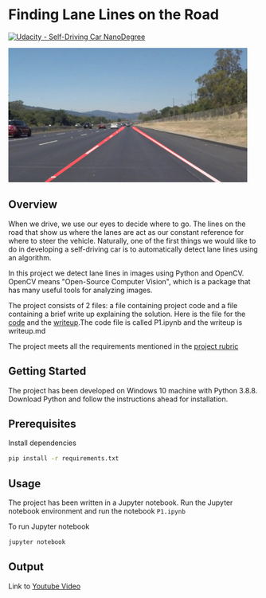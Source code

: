 # **Finding Lane Lines on the Road** 
[![Udacity - Self-Driving Car NanoDegree](https://s3.amazonaws.com/udacity-sdc/github/shield-carnd.svg)](http://www.udacity.com/drive)

<img src="examples/laneLines_thirdPass.jpg" width="480" alt="Combined Image" />

Overview
---

When we drive, we use our eyes to decide where to go.  The lines on the road that show us where the lanes are act as our constant reference for where to steer the vehicle.  Naturally, one of the first things we would like to do in developing a self-driving car is to automatically detect lane lines using an algorithm.

In this project we detect lane lines in images using Python and OpenCV.  OpenCV means "Open-Source Computer Vision", which is a package that has many useful tools for analyzing images.  

The project consists of 2 files: a file containing project code and a file containing a brief write up explaining the solution. Here is the file for the [code](./P1.ipynb) and the [writeup](./writeup.md).The code file is called P1.ipynb and the writeup is writeup.md 

The project meets all the requirements mentioned in the [project rubric](https://review.udacity.com/#!/rubrics/322/view)


Getting Started
---

The project has been developed on Windows 10 machine with Python 3.8.8. Download Python and follow the instructions ahead for installation.

## Prerequisites
Install dependencies

```bash
pip install -r requirements.txt
```

Usage
---

The project has been written in a Jupyter notebook. Run the Jupyter notebook environment and run the notebook `P1.ipynb`

To run Jupyter notebook

```bash
jupyter notebook
```

Output
---

Link to [Youtube Video](https://www.youtube.com/watch?v=Hz-oD5w2bF0)